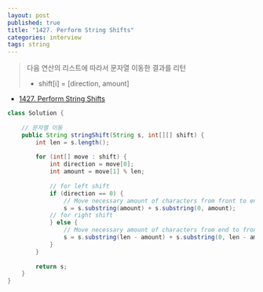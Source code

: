 ```yaml
---
layout: post
published: true
title: "1427. Perform String Shifts"
categories: interview
tags: string
---
```


> 다음 연산의 리스트에 따라서 문자열 이동한 결과를 리턴  
> - shift[i] = [direction, amount]

- [1427. Perform String Shifts](https://leetcode.com/problems/perform-string-shifts/)

```java
class Solution {
    
    // 문자열 이동
    public String stringShift(String s, int[][] shift) {
        int len = s.length();
        
        for (int[] move : shift) {
            int direction = move[0];
            int amount = move[1] % len;
            
            // for left shift
            if (direction == 0) {
                // Move necessary amount of characters from front to end 
                s = s.substring(amount) + s.substring(0, amount);
            // for right shift
            } else {
                // Move necessary amount of characters from end to front
                s = s.substring(len - amount) + s.substring(0, len - amount);
            }
        }
        
        return s;
    }
}
```
